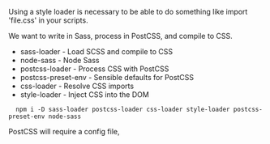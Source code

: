 Using a style loader is necessary to be able to do something like import 'file.css' in your scripts.

We want to write in Sass, process in PostCSS, and compile to CSS.

- sass-loader - Load SCSS and compile to CSS
- node-sass - Node Sass
- postcss-loader - Process CSS with PostCSS
- postcss-preset-env - Sensible defaults for PostCSS
- css-loader - Resolve CSS imports
- style-loader - Inject CSS into the DOM

```
  npm i -D sass-loader postcss-loader css-loader style-loader postcss-preset-env node-sass
```

PostCSS will require a config file,